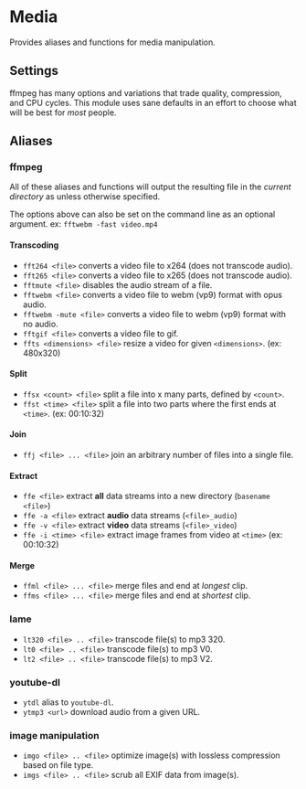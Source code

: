 Media
=====

Provides aliases and functions for media manipulation.

Settings
--------

ffmpeg has many options and variations that trade quality, compression, and CPU cycles. This module uses sane defaults in an effort to choose what will be best for *most* people.

<!---
disabling for now, may or may not implement

If you would like to change the *default* settings, they can be changed using the following example:

	zstyle ':prezto:module:media:ffmpeg' ffwebm 'fast'

| option  | quality | compression | speed   | description                                                                                                                              |
|---------|---------|-------------|---------|------------------------------------------------------------------------------------------------------------------------------------------|
| fast    | low     | high        | fast    | This option should be used if you do not care less about quality and more about low overhead to convert the file                      |
| default | average | average     | average | This is the default setting, which tries to balance the options to produce a decent quality file with an average compression ratio.      |
| best    | high    | average     | slow    | If all you care about is producing the best quality conversions and are willing to spend significantly more CPU cycles, you should choose this option. |

-->
Aliases
-------

### ffmpeg

All of these aliases and functions will output the resulting file in the *current directory* as unless otherwise specified.

The options above can also be set on the command line as an optional argument. ex: `fftwebm -fast video.mp4`

#### Transcoding

  - `fft264 <file>` converts a video file to x264 (does not transcode audio).
  - `fft265 <file>` converts a video file to x265 (does not transcode audio).
  - `fftmute <file>` disables the audio stream of a file.
  - `fftwebm <file>` converts a video file to webm (vp9) format with opus audio.
  - `fftwebm -mute <file>` converts a video file to webm (vp9) format with no audio.
  - `fftgif <file>` converts a video file to gif.
  - `ffts <dimensions> <file>` resize a video for given `<dimensions>`. (ex: 480x320) 

#### Split

  - `ffsx <count> <file>` split a file into x many parts, defined by `<count>`.
  - `ffst <time> <file>` split a file into two parts where the first ends at `<time>`. (ex: 00:10:32)

#### Join

  - `ffj <file> ... <file>` join an arbitrary number of files into a single file.

#### Extract

  - `ffe <file>` extract **all** data streams into a new directory (`basename <file>`)
  - `ffe -a <file>` extract **audio** data streams (`<file>_audio`)
  - `ffe -v <file>` extract **video** data streams (`<file>_video`)
  - `ffe -i <time> <file>` extract image frames from video at `<time>` (ex: 00:10:32)

#### Merge

  - `ffml <file> ... <file>` merge files and end at *longest* clip.
  - `ffms <file> ... <file>` merge files and end at *shortest* clip.
  
### lame

  - `lt320 <file> .. <file>` transcode file(s) to mp3 320.
  - `lt0 <file> .. <file>` transcode file(s) to mp3 V0.
  - `lt2 <file> .. <file>` transcode file(s) to mp3 V2.

### youtube-dl

  - `ytdl` alias to `youtube-dl`.
  - `ytmp3 <url>` download audio from a given URL. 

### image manipulation

  - `imgo <file> .. <file>` optimize image(s) with lossless compression based on file type.
  - `imgs <file> .. <file>` scrub all EXIF data from image(s).
